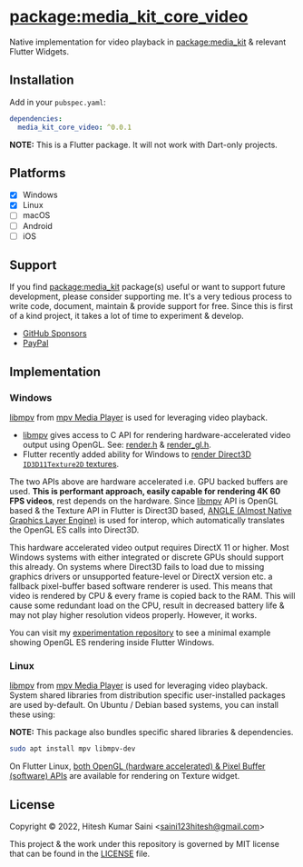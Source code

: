 # [package:media_kit_core_video](https://github.com/alexmercerind/media_kit)

Native implementation for video playback in [package:media_kit](https://pub.dev/packages/media_kit) & relevant Flutter Widgets.

## Installation

Add in your `pubspec.yaml`:

```yaml
dependencies:
  media_kit_core_video: ^0.0.1
```

**NOTE:** This is a Flutter package. It will not work with Dart-only projects.

## Platforms

- [x] Windows
- [x] Linux
- [ ] macOS
- [ ] Android
- [ ] iOS

## Support

If you find [package:media_kit](https://github.com/alexmercerind/media_kit) package(s) useful or want to support future development, please consider supporting me. It's a very tedious process to write code, document, maintain & provide support for free. Since this is first of a kind project, it takes a lot of time to experiment & develop.

- [GitHub Sponsors](https://github.com/sponsors/alexmercerind)
- [PayPal](https://paypal.me/alexmercerind)

## Implementation

### Windows

[libmpv](https://github.com/mpv-player/mpv/tree/master/libmpv) from [mpv Media Player](https://mpv.io/) is used for leveraging video playback.

- [libmpv](https://github.com/mpv-player/mpv/tree/master/libmpv) gives access to C API for rendering hardware-accelerated video output using OpenGL. See: [render.h](https://github.com/mpv-player/mpv/blob/master/libmpv/render.h) & [render_gl.h](https://github.com/mpv-player/mpv/blob/master/libmpv/render_gl.h).
- Flutter recently added ability for Windows to [render Direct3D `ID3D11Texture2D` textures](https://github.com/flutter/engine/pull/26840).

The two APIs above are hardware accelerated i.e. GPU backed buffers are used. **This is performant approach, easily capable for rendering 4K 60 FPS videos**, rest depends on the hardware. Since [libmpv](https://github.com/mpv-player/mpv/tree/master/libmpv) API is OpenGL based & the Texture API in Flutter is Direct3D based, [ANGLE (Almost Native Graphics Layer Engine)](https://github.com/google/angle) is used for interop, which automatically translates the OpenGL ES calls into Direct3D.

This hardware accelerated video output requires DirectX 11 or higher. Most Windows systems with either integrated or discrete GPUs should support this already. On systems where Direct3D fails to load due to missing graphics drivers or unsupported feature-level or DirectX version etc. a fallback pixel-buffer based software renderer is used. This means that video is rendered by CPU & every frame is copied back to the RAM. This will cause some redundant load on the CPU, result in decreased battery life & may not play higher resolution videos properly. However, it works.

You can visit my [experimentation repository](https://github.com/alexmercerind/flutter-windows-ANGLE-OpenGL-Direct3D-Interop) to see a minimal example showing OpenGL ES rendering inside Flutter Windows.

### Linux

[libmpv](https://github.com/mpv-player/mpv/tree/master/libmpv) from [mpv Media Player](https://mpv.io/) is used for leveraging video playback. System shared libraries from distribution specific user-installed packages are used by-default. On Ubuntu / Debian based systems, you can install these using:

**NOTE:** This package also bundles specific shared libraries & dependencies.

```bash
sudo apt install mpv libmpv-dev
```

On Flutter Linux, [both OpenGL (hardware accelerated) & Pixel Buffer (software) APIs](https://github.com/flutter/engine/pull/24916) are available for rendering on Texture widget.

## License

Copyright © 2022, Hitesh Kumar Saini <<saini123hitesh@gmail.com>>

This project & the work under this repository is governed by MIT license that can be found in the [LICENSE](./LICENSE) file.
